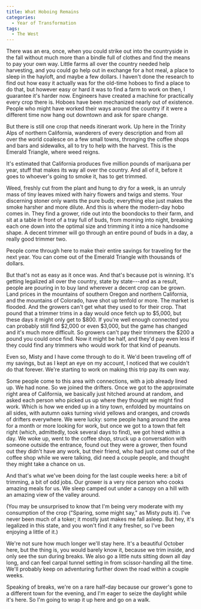 ```yaml
---
title: What Hoboing Remains
categories:
  - Year of Transformation
tags:
  - The West
---
```


There was an era, once, when you could strike out into the countryside in the fall without much more than a bindle full of clothes and find the means to pay your own way. Little farms all over the country needed help harvesting, and you could go help out in exchange for a hot meal, a place to sleep in the hayloft, and maybe a few dollars. I haven't done the research to find out how easy it actually was for the old-time hoboes to find a place to do that, but however easy or hard it was to find a farm to work on then, I guarantee it's harder now. Engineers have created a machine for practically every crop there is. Hoboes have been mechanized nearly out of existence. People who might have worked their ways around the country if it were a different time now hang out downtown and ask for spare change.

But there is still one crop that needs itinerant work. Up here in the Trinity Alps of northern California, wanderers of every description and from all over the world coalesce on a few small towns, thronging the coffee shops and bars and sidewalks, all to try to help with the harvest. This is the Emerald Triangle, where weed reigns.

It's estimated that California produces five million pounds of marijuana per year, stuff that makes its way all over the country. And all of it, before it goes to whoever's going to smoke it, has to get trimmed.

Weed, freshly cut from the plant and hung to dry for a week, is an unruly mass of tiny leaves mixed with hairy flowers and twigs and stems. Your discerning stoner only wants the pure buds; everything else just makes the smoke harsher and more dilute. And this is where the modern-day hobo comes in. They find a grower, ride out into the boondocks to their farm, and sit at a table in front of a tray full of buds, from morning into night, breaking each one down into the optimal size and trimming it into a nice handsome shape. A decent trimmer will go through an entire pound of buds in a day, a really good trimmer two.

People come through here to make their entire savings for traveling for the next year. You can come out of the Emerald Triangle with thousands of dollars.

But that's not as easy as it once was. And that's because pot is winning. It's getting legalized all over the country, state by state---and as a result, people are pouring in to buy land wherever a decent crop can be grown. Land prices in the mountains of southern Oregon and northern California, and the mountains of Colorado, have shot up tenfold or more. The market is flooded. And the growers can't get what they used to for their crop. That pound that a trimmer trims in a day would once fetch up to $5,000, but these days it might only get to $800. If you're well enough connected you can probably still find $2,000 or even $3,000, but the game has changed and it's much more difficult. So growers can't pay their trimmers the $200 a pound you could once find. Now it might be half, and they'd pay even less if they could find any trimmers who would work for that kind of peanuts.

Even so, Misty and I have come through to do it. We'd been traveling off of my savings, but as I kept an eye on my account, I noticed that we couldn't do that forever. We're starting to work on making this trip pay its own way.

Some people come to this area with connections, with a job already lined up. We had none. So we joined the drifters. Once we got to the approximate right area of California, we basically just hitched around at random, and asked each person who picked us up where they thought we might find work. Which is how we ended up in a tiny town, enfolded by mountains on all sides, with autumn oaks turning vivid yellows and oranges, and crowds of drifters everywhere. We were lucky: some people hang around the area for a month or more looking for work, but once we got to a town that felt right (which, admittedly, took several days to find), we got hired within a day. We woke up, went to the coffee shop, struck up a conversation with someone outside the entrance, found out they were a grower, then found out they didn't have any work, but their friend, who had just come out of the coffee shop while we were talking, did need a couple people, and thought they might take a chance on us.

And that's what we've been doing for the last couple weeks here: a bit of trimming, a bit of odd jobs. Our grower is a very nice person who cooks amazing meals for us. We sleep camped out under a canopy on a hill with an amazing view of the valley around.

(You may be unsurprised to know that I'm being very moderate with my consumption of the crop ("Sparing, some might say," as Misty puts it). I've never been much of a toker; it mostly just makes me fall asleep. But hey, it's legalized in this state, and you won't find it any fresher, so I've been enjoying a little of it.)

We're not sure how much longer we'll stay here. It's a beautiful October here, but the thing is, you would barely know it, because we trim inside, and only see the sun during breaks. We also go a little nuts sitting down all day long, and can feel carpal tunnel setting in from scissor-handing all the time. We'll probably keep on adventuring further down the road within a couple weeks.

Speaking of breaks, we're on a rare half-day because our grower's gone to a different town for the evening, and I'm eager to seize the daylight while it's here. So I'm going to wrap it up here and go on a walk.
